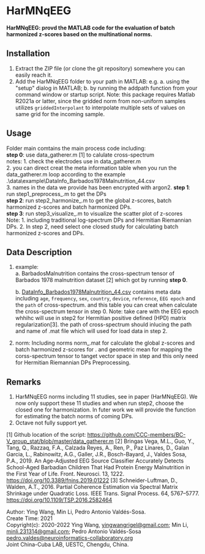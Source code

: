 # HarMNqEEG
**HarMNqEEG: provd the MATLAB code for the evaluation of batch harmonized z-scores based on the multinational norms.**

## Installation
1. Extract the ZIP file (or clone the git repository) somewhere you can easily reach it.
2. Add the HarMNqEEG folder to your path in MATLAB: e.g.
   a. using the "setup" dialog in MATLAB;
   b. by running the addpath function from your command window or startup script.
Note: this package requires Matlab R2021a or latter, since the gridded norm from non-uniform samples utilizes `griddedInterpolant` to interpolate multiple sets of values on same grid for the incoming sample.

## Usage
Folder main comtains the main process code including:<br>
**step 0**: use data_gatherer.m [1] to calulate cross-spectrum<br>
        notes: 1. check the electrodes use in  data_gatherer.m<br>
               2. you can direct creat the meta information table when you run the data_gatherer.m loop
                 according to the example .\data\example\DataInfo_Barbados1978Malnutrition_44.csv<br> 
               3. names in the data we provide has been encrypted with argon2.
**step 1**: run step1_preprocess_<typeDPs>.m  to get the DPs<br>
**step 2**: run step2_harmonize_<typeDPs>.m to get the global z-scores, batch harmonized z-scores and batch harmonized DPs.<br>
**step 3**: run step3_visualize_<typeDPs>.m to visualize the scatter plot of z-scores<br>
Note:
     1. <typeDPs> including traditional log-spectrum DPs and Hermitian Riemannian DPs. 
     2. In step 2, need select one closed study for calculating batch harmonized z-scores and DPs.


## Data Description
1. example: <br>
   a. BarbadosMalnutrition contains the cross-spectrum tensor of Barbados 1978 malnutrition dataset [2] which got by running **step 0**.
            
   b. [DataInfo_Barbados1978Malnutrition_44.csv]() contains meta data including `age`, `frequency`, `sex`, `country`, `device`,  `reference`, `EEG epoch` and the `path` of cross-spectrum. and this table you can creat when calculate the cross-spectrum tensor in step 0.
   Note: take care with the EEG epoch whhihc will use in step2 for Hermitian positive defined (HPD) matrix regularization[3].
        the path of cross-spectrum should inlucing the path and name of .mat file which will used for load data in step 2. 
2. norm:
       Including norms norm_<typeDPs>_<model>_<batch>.mat for calculate the global z-scores and batch harmonized z-scores for <typeDPs>.
       and geometric mean for mapping the corss-spectrum tensor to tanget vector space in step and this only need for Hermitian Riemannian DPs Preprocessing. 

## Remarks
1. HarMNqEEG norms including 11 studies, see in paper (HarMNqEEG). We now only support these 11 studies and when run step2, choose the closed one for harmonization.
   In futer work we will provide the function for estimating the batch norms of coming DPs.
2. Octave not fully support yet.

[1] Github location of the script: https://github.com/CCC-members/BC-V_group_stat/blob/master/data_gatherer.m
[2] Bringas Vega, M.L., Guo, Y., Tang, Q., Razzaq, F.A., Calzada Reyes, A., Ren, P., Paz Linares, D., Galan Garcia, L., Rabinowitz, A.G., Galler, J.R., Bosch-Bayard, J., Valdes Sosa, P.A., 2019. An Age-Adjusted EEG Source Classifier Accurately Detects School-Aged Barbadian Children That Had Protein Energy Malnutrition in the First Year of Life. Front. Neurosci. 13, 1222. https://doi.org/10.3389/fnins.2019.01222
[3] Schneider-Luftman, D., Walden, A.T., 2016. Partial Coherence Estimation via Spectral Matrix Shrinkage under Quadratic Loss. IEEE Trans. Signal Process. 64, 5767–5777. https://doi.org/10.1109/TSP.2016.2582464



Author: Ying Wang, Min Li, Pedro Antonio Valdés-Sosa.<br>
Create Time: 2021<br>
Copyright(c): 2020-2022 Ying Wang, yingwangrigel@gmail.com; Min Li, minli.231314@gmail.com; Pedro Antonio Valdés-Sosa <pedro.valdes@neuroinformatics-collaboratory.org> <br>
Joint China-Cuba LAB, UESTC, Chengdu, China.<br>